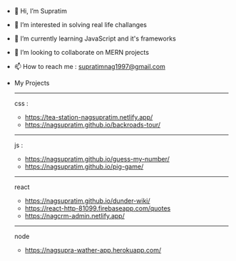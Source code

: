 - 👋 Hi, I’m Supratim
- 👀 I’m interested in solving real life challanges
- 🌱 I’m currently learning JavaScript and it's frameworks
- 💞️ I’m looking to collaborate on MERN projects
- 📫 How to reach me : supratimnag1997@gmail.com

- My Projects
  _______________________________________________________________
  css : 
  - https://tea-station-nagsupratim.netlify.app/
  - https://nagsupratim.github.io/backroads-tour/ 
  _______________________________________________________________
  js : 
  - https://nagsupratim.github.io/guess-my-number/
  - https://nagsupratim.github.io/pig-game/
  _______________________________________________________________
  react 
  - https://nagsupratim.github.io/dunder-wiki/
  - https://react-http-81099.firebaseapp.com/quotes
  - https://nagcrm-admin.netlify.app/
  _______________________________________________________________
  node 
  - https://nagsupra-wather-app.herokuapp.com/

<!---
nagSupratim/nagSupratim is a ✨ special ✨ repository because its `README.md` (this file) appears on your GitHub profile.
You can click the Preview link to take a look at your changes.
--->
